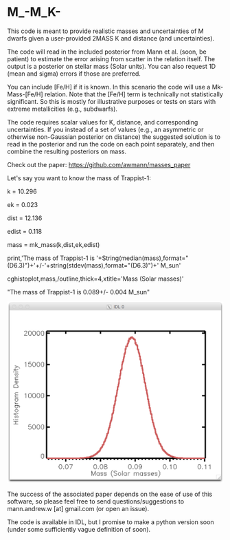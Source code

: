 # M_-M_K-

This code is meant to provide realistic masses and uncertainties of M dwarfs given a user-provided 2MASS K and distance (and uncertainties). 

The code will read in the included posterior from Mann et al. (soon, be patient) to estimate the error arising from scatter in the relation itself. The output is a posterior on stellar mass (Solar units). You can also request 1D (mean and sigma) errors if those are preferred.

You can include [Fe/H] if it is known. In this scenario the code will use a Mk-Mass-[Fe/H] relation. Note that the [Fe/H] term is technically not statistically significant. So this is mostly for illustrative purposes or tests on stars with extreme metallicities (e.g., subdwarfs). 

The code requires scalar values for K, distance, and corresponding uncertainties. If you instead of a set of values (e.g., an asymmetric or otherwise non-Gaussian posterior on distance) the suggested solution is to read in the posterior and run the code on each point separately, and then combine the resulting posteriors on mass.

Check out the paper:
https://github.com/awmann/masses_paper

Let's say you want to know the mass of Trappist-1:

k = 10.296 

ek = 0.023

dist = 12.136

edist = 0.118

mass = mk_mass(k,dist,ek,edist)

print,'The mass of Trappist-1 is '+String(median(mass),format="(D6.3)")+'+/-'+string(stdev(mass),format="(D6.3)")+' M_sun'

cghistoplot,mass,/outline,thick=4,xtitle='Mass (Solar masses)'
  
  "The mass of Trappist-1 is  0.089+/- 0.004 M_sun"
  
  ![Histogram of the posterior](img/trappist_mass.png)


The success of the associated paper depends on the ease of use of this software, so please feel free to send questions/suggestions to mann.andrew.w [at] gmail.com (or open an issue). 


The code is available in IDL, but I promise to make a python version soon (under some sufficiently vague definition of soon). 
 
